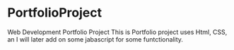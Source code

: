 # PortfolioProject
Web Development Portfolio Project
This is Portfolio project uses Html, CSS, an I will later add on some jabascript for some funtctionality.
